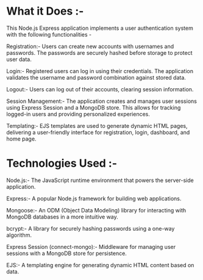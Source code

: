 # What it Does :-


This Node.js Express application implements a user authentication system with the following functionalities -

Registration:- Users can create new accounts with usernames and passwords. The passwords are securely hashed before storage to protect user data.

Login:- Registered users can log in using their credentials. The application validates the username and password combination against stored data.

Logout:- Users can log out of their accounts, clearing session information.

Session Management:- The application creates and manages user sessions using Express Session and a MongoDB store. This allows for tracking logged-in users and 
providing personalized experiences.

Templating:- EJS templates are used to generate dynamic HTML pages, delivering a user-friendly interface for registration, login, dashboard, and home page.

# Technologies Used :-



Node.js:- The JavaScript runtime environment that powers the server-side application.

Express:- A popular Node.js framework for building web applications.

Mongoose:- An ODM (Object Data Modeling) library for interacting with MongoDB databases in a more intuitive way.

bcrypt:- A library for securely hashing passwords using a one-way algorithm.

Express Session (connect-mongo):- Middleware for managing user sessions with a MongoDB store for persistence.

EJS:- A templating engine for generating dynamic HTML content based on data.
